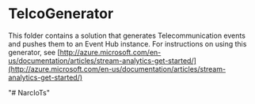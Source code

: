 # TelcoGenerator #

This folder contains a solution that generates Telecommunication events and pushes them to an Event Hub instance.  For instructions on using this generator, see [http://azure.microsoft.com/en-us/documentation/articles/stream-analytics-get-started/](http://azure.microsoft.com/en-us/documentation/articles/stream-analytics-get-started/) 

"# NarcIoTs" 
